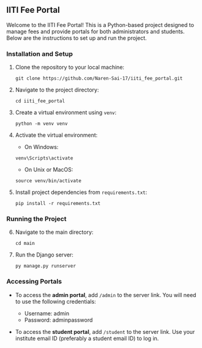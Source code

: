 ## IITI Fee Portal

Welcome to the IITI Fee Portal! This is a Python-based project designed to manage fees and provide portals for both administrators and students. Below are the instructions to set up and run the project.

### Installation and Setup

1. Clone the repository to your local machine:
    ```
    git clone https://github.com/Naren-Sai-17/iiti_fee_portal.git
    ```

2. Navigate to the project directory:
    ```
    cd iiti_fee_portal
    ```

3. Create a virtual environment using `venv`:
    ```
    python -m venv venv
    ```

4. Activate the virtual environment:
    - On Windows:
    ```
    venv\Scripts\activate
    ```
    - On Unix or MacOS:
    ```
    source venv/bin/activate
    ```

5. Install project dependencies from `requirements.txt`:
    ```
    pip install -r requirements.txt
    ```

### Running the Project

6. Navigate to the main directory:
    ```
    cd main
    ```

7. Run the Django server:
    ```
    py manage.py runserver
    ```

### Accessing Portals

- To access the **admin portal**, add `/admin` to the server link. You will need to use the following credentials:
  - Username: admin
  - Password: adminpassword

- To access the **student portal**, add `/student` to the server link. Use your institute email ID (preferably a student email ID) to log in.

